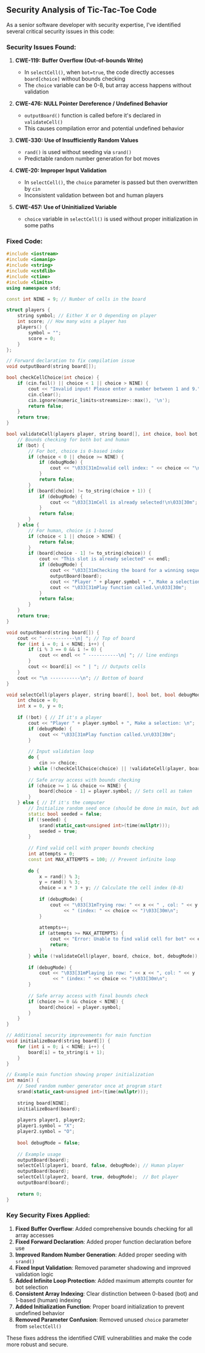 ## Security Analysis of Tic-Tac-Toe Code

As a senior software developer with security expertise, I've identified several critical security issues in this code:

### Security Issues Found:

1. **CWE-119: Buffer Overflow (Out-of-bounds Write)**
   - In `selectCell()`, when `bot=true`, the code directly accesses `board[choice]` without bounds checking
   - The `choice` variable can be 0-8, but array access happens without validation

2. **CWE-476: NULL Pointer Dereference / Undefined Behavior**
   - `outputBoard()` function is called before it's declared in `validateCell()`
   - This causes compilation error and potential undefined behavior

3. **CWE-330: Use of Insufficiently Random Values**
   - `rand()` is used without seeding via `srand()`
   - Predictable random number generation for bot moves

4. **CWE-20: Improper Input Validation**
   - In `selectCell()`, the `choice` parameter is passed but then overwritten by `cin`
   - Inconsistent validation between bot and human players

5. **CWE-457: Use of Uninitialized Variable**
   - `choice` variable in `selectCell()` is used without proper initialization in some paths

### Fixed Code:

```cpp
#include <iostream>
#include <iomanip>
#include <string>
#include <cstdlib>
#include <ctime>
#include <limits>
using namespace std;

const int NINE = 9; // Number of cells in the board

struct players {
    string symbol; // Either X or O depending on player
    int score; // How many wins a player has
    players() {
        symbol = "";
        score = 0;
    }
};

// Forward declaration to fix compilation issue
void outputBoard(string board[]);

bool checkCellChoice(int choice) {
    if (cin.fail() || choice < 1 || choice > NINE) {
        cout << "Invalid input! Please enter a number between 1 and 9." << endl;
        cin.clear();
        cin.ignore(numeric_limits<streamsize>::max(), '\n');
        return false;
    }
    return true;
}

bool validateCell(players player, string board[], int choice, bool bot, bool debugMode) {
    // Bounds checking for both bot and human
    if (bot) {
        // For bot, choice is 0-based index
        if (choice < 0 || choice >= NINE) {
            if (debugMode) {
                cout << "\033[31mInvalid cell index: " << choice << "\n\033[30m";
            }
            return false;
        }
        if (board[choice] != to_string(choice + 1)) {
            if (debugMode) {
                cout << "\033[31mCell is already selected!\n\033[30m";
            }
            return false;
        }
    } else {
        // For human, choice is 1-based
        if (choice < 1 || choice > NINE) {
            return false;
        }
        if (board[choice - 1] != to_string(choice)) {
            cout << "This slot is already selected" << endl;
            if (debugMode) {
                cout << "\033[31mChecking the board for a winning sequence\n\033[30m";
                outputBoard(board);
                cout << "Player " + player.symbol + ", Make a selection: \n";
                cout << "\033[31mPlay function called.\n\033[30m";
            }
            return false;
        }
    }
    return true;
}

void outputBoard(string board[]) {
    cout << " -----------\n| "; // Top of board
    for (int i = 0; i < NINE; i++) {
        if (i % 3 == 0 && i != 0) {
            cout << endl << " -----------\n| "; // line endings
        }
        cout << board[i] << " | "; // Outputs cells
    }
    cout << "\n -----------\n"; // Bottom of board
}

void selectCell(players player, string board[], bool bot, bool debugMode) {
    int choice = 0;
    int x = 0, y = 0;
    
    if (!bot) { // If it's a player
        cout << "Player " + player.symbol + ", Make a selection: \n";
        if (debugMode) {
            cout << "\033[31mPlay function called.\n\033[30m";
        }
        
        // Input validation loop
        do {
            cin >> choice;
        } while (!checkCellChoice(choice) || !validateCell(player, board, choice, bot, debugMode));
        
        // Safe array access with bounds checking
        if (choice >= 1 && choice <= NINE) {
            board[choice - 1] = player.symbol; // Sets cell as taken
        }
    } else { // If it's the computer
        // Initialize random seed once (should be done in main, but adding here for safety)
        static bool seeded = false;
        if (!seeded) {
            srand(static_cast<unsigned int>(time(nullptr)));
            seeded = true;
        }
        
        // Find valid cell with proper bounds checking
        int attempts = 0;
        const int MAX_ATTEMPTS = 100; // Prevent infinite loop
        
        do {
            x = rand() % 3;
            y = rand() % 3;
            choice = x * 3 + y; // Calculate the cell index (0-8)
            
            if (debugMode) {
                cout << "\033[31mTrying row: " << x << " , col: " << y 
                     << " (index: " << choice << ")\033[30m\n";
            }
            
            attempts++;
            if (attempts >= MAX_ATTEMPTS) {
                cout << "Error: Unable to find valid cell for bot" << endl;
                return;
            }
        } while (!validateCell(player, board, choice, bot, debugMode));
        
        if (debugMode) {
            cout << "\033[31mPlaying in row: " << x << ", col: " << y 
                 << " (index: " << choice << ")\033[30m\n";
        }
        
        // Safe array access with final bounds check
        if (choice >= 0 && choice < NINE) {
            board[choice] = player.symbol;
        }
    }
}

// Additional security improvements for main function
void initializeBoard(string board[]) {
    for (int i = 0; i < NINE; i++) {
        board[i] = to_string(i + 1);
    }
}

// Example main function showing proper initialization
int main() {
    // Seed random number generator once at program start
    srand(static_cast<unsigned int>(time(nullptr)));
    
    string board[NINE];
    initializeBoard(board);
    
    players player1, player2;
    player1.symbol = "X";
    player2.symbol = "O";
    
    bool debugMode = false;
    
    // Example usage
    outputBoard(board);
    selectCell(player1, board, false, debugMode); // Human player
    outputBoard(board);
    selectCell(player2, board, true, debugMode);  // Bot player
    outputBoard(board);
    
    return 0;
}
```

### Key Security Fixes Applied:

1. **Fixed Buffer Overflow**: Added comprehensive bounds checking for all array accesses
2. **Fixed Forward Declaration**: Added proper function declaration before use
3. **Improved Random Number Generation**: Added proper seeding with `srand()`
4. **Fixed Input Validation**: Removed parameter shadowing and improved validation logic
5. **Added Infinite Loop Protection**: Added maximum attempts counter for bot selection
6. **Consistent Array Indexing**: Clear distinction between 0-based (bot) and 1-based (human) indexing
7. **Added Initialization Function**: Proper board initialization to prevent undefined behavior
8. **Removed Parameter Confusion**: Removed unused `choice` parameter from `selectCell()`

These fixes address the identified CWE vulnerabilities and make the code more robust and secure.